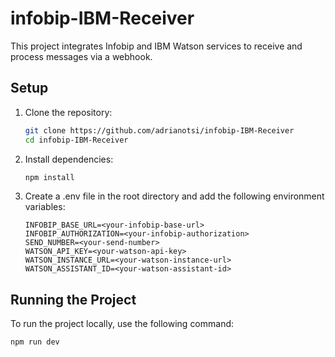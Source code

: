 # infobip-IBM-Receiver

This project integrates Infobip and IBM Watson services to receive and process messages via a webhook.


## Setup

1. Clone the repository:
    ```sh
    git clone https://github.com/adrianotsi/infobip-IBM-Receiver
    cd infobip-IBM-Receiver
    ```

2. Install dependencies:
    ```sh
    npm install
    ```

3. Create a .env file in the root directory and add the following environment variables:
    ```env
    INFOBIP_BASE_URL=<your-infobip-base-url>
    INFOBIP_AUTHORIZATION=<your-infobip-authorization>
    SEND_NUMBER=<your-send-number>
    WATSON_API_KEY=<your-watson-api-key>
    WATSON_INSTANCE_URL=<your-watson-instance-url>
    WATSON_ASSISTANT_ID=<your-watson-assistant-id>
    ```

## Running the Project

To run the project locally, use the following command:
```sh
npm run dev